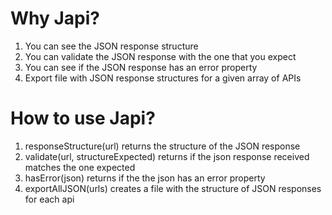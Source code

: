 # Why Japi?
1. You can see the JSON response structure
2. You can validate the JSON response with the one that you expect
3. You can see if the JSON response has an error property
4. Export file with JSON response structures for a given array of APIs 

# How to use Japi?
1. responseStructure(url) returns the structure of the JSON response
2. validate(url, structureExpected) returns if the json response received matches the one expected
3. hasError(json) returns if the the json has an error property
4. exportAllJSON(urls) creates a file with the structure of JSON responses for each api
